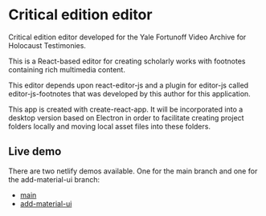 # Critical edition editor

Critical edition editor developed for the Yale Fortunoff Video Archive for
Holocaust Testimonies.

This is a React-based editor for creating scholarly works with footnotes
containing rich multimedia content.

This editor depends upon react-editor-js and a plugin for editor-js called
editor-js-footnotes that was developed by this author for this application.

This app is created with create-react-app. It will be incorporated into a
desktop version based on Electron in order to facilitate creating project
folders locally and moving local asset files into these folders.

## Live demo

There are two netlify demos available. One for the main branch and one for the
add-material-ui branch:

- [main](https://critical-editions-editor.netlify.app/)
- [add-material-ui](https://add-material-ui--critical-editions-editor.netlify.app/)
